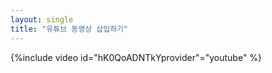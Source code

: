 ```yaml
--- 
layout: single 
title: "유튜브 동영상 삽입하기" 
--- 
```

{%include video id="hK0QoADNTkYprovider"="youtube" %}
